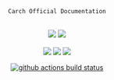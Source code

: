 <div align="center"
  
# `Carch Official Documentation`

</div>
<br>
<p align="center">
  <img src="https://img.shields.io/badge/Maintained%3F-Yes-1c1c29?style=for-the-badge&color=ef9f9c&logoColor=85e185&labelColor=1c1c29">
  <img src="https://img.shields.io/github/license/carch-org/docs?style=for-the-badge&color=e0ea9d&logoColor=D9E0EE&labelColor=171b22">
  <br><br>
  <img src="https://img.shields.io/github/last-commit/carch-org/docs?style=for-the-badge&logo=github&color=7dc4e4&logoColor=D9E0EE&labelColor=1c1c29"/> <img src="https://img.shields.io/github/stars/carch-org/docs?style=for-the-badge&logo=apachespark&color=eed49f&logoColor=D9E0EE&labelColor=1c1c29"/> <img src="https://img.shields.io/github/forks/carch-org/docs?style=for-the-badge&color=9dc3ea&logoColor=D9E0EE&labelColor=1c1c29" />
</p>

<div align = "center"
  
[![github actions build status][check]][link]

</div>

[check]: https://github.com/carch-org/docs/actions/workflows/docs.yml/badge.svg
[link]: https://github.com/carch-org/docs/actions/workflows/docs.yml
